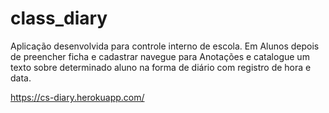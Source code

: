 # class_diary

Aplicação desenvolvida para controle interno de escola. Em Alunos depois de preencher ficha e cadastrar navegue para Anotações e catalogue um texto sobre determinado aluno na forma de diário com registro de hora e data. 

https://cs-diary.herokuapp.com/
